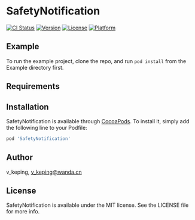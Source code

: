# SafetyNotification

[![CI Status](https://img.shields.io/travis/v_keping/SafetyNotification.svg?style=flat)](https://travis-ci.org/v_keping/SafetyNotification)
[![Version](https://img.shields.io/cocoapods/v/SafetyNotification.svg?style=flat)](https://cocoapods.org/pods/SafetyNotification)
[![License](https://img.shields.io/cocoapods/l/SafetyNotification.svg?style=flat)](https://cocoapods.org/pods/SafetyNotification)
[![Platform](https://img.shields.io/cocoapods/p/SafetyNotification.svg?style=flat)](https://cocoapods.org/pods/SafetyNotification)

## Example

To run the example project, clone the repo, and run `pod install` from the Example directory first.

## Requirements

## Installation

SafetyNotification is available through [CocoaPods](https://cocoapods.org). To install
it, simply add the following line to your Podfile:

```ruby
pod 'SafetyNotification'
```

## Author

v_keping, v_keping@wanda.cn

## License

SafetyNotification is available under the MIT license. See the LICENSE file for more info.

